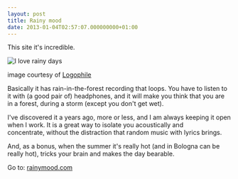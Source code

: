 ```yaml
---
layout: post
title: Rainy mood
date: 2013-01-04T02:57:07.000000000+01:00
---
```


This site it's incredible.

![I love rainy days][image]

image courtesy of <a href="http://i-like-words-a-lot.tumblr.com/post/19460687666">Logophile</a>

Basically it has rain-in-the-forest recording that loops. You have to listen to it with (a good pair of) headphones, and it will make you think that you are in a forest, during a storm (except you don't get wet).

I've discovered it a years ago, more or less, and I am always keeping it open when I work. It is a great way to isolate you acoustically and concentrate, without the distraction that random music with lyrics brings.

And, as a bonus, when the summer it's really hot (and in Bologna can be really hot), tricks your brain and makes the day bearable.

Go to: [rainymood.com](http://www.rainymood.com/)

[image]: http://24.media.tumblr.com/tumblr_m11ig0jiNI1ro6i12o1_500.png
